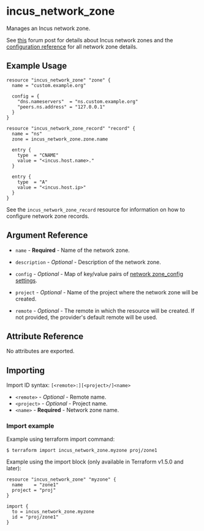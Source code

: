 # incus_network_zone

Manages an Incus network zone.

See [this](https://discuss.linuxcontainers.org/t/incus-built-in-dns-server/12033) forum post for details about Incus network zones and the
[configuration reference](https://linuxcontainers.org/incus/docs/main/howto/network_zones/) for all network zone details.

## Example Usage

```hcl
resource "incus_network_zone" "zone" {
  name = "custom.example.org"

  config = {
    "dns.nameservers"  = "ns.custom.example.org"
    "peers.ns.address" = "127.0.0.1"
  }
}

resource "incus_network_zone_record" "record" {
  name = "ns"
  zone = incus_network_zone.zone.name

  entry {
    type  = "CNAME"
    value = "<incus.host.name>."
  }

  entry {
    type  = "A"
    value = "<incus.host.ip>"
  }
}
```

See the `incus_network_zone_record` resource for information on how to configure network zone records.


## Argument Reference

* `name` - **Required** - Name of the network zone.

* `description` - *Optional* - Description of the network zone.

* `config` - *Optional* - Map of key/value pairs of
	[network zone_config settings](https://linuxcontainers.org/incus/docs/main/howto/network_zones/#configuration-options).

* `project` - *Optional* - Name of the project where the network zone will be created.

* `remote` - *Optional* - The remote in which the resource will be created. If
	not provided, the provider's default remote will be used.

## Attribute Reference

No attributes are exported.

## Importing

Import ID syntax: `[<remote>:][<project>/]<name>`

* `<remote>` - *Optional* - Remote name.
* `<project>` - *Optional* - Project name.
* `<name>` - **Required** - Network zone name.

### Import example

Example using terraform import command:

```shell
$ terraform import incus_network_zone.myzone proj/zone1
```

Example using the import block (only available in Terraform v1.5.0 and later):

```hcl
resource "incus_network_zone" "myzone" {
  name    = "zone1"
  project = "proj"
}

import {
  to = incus_network_zone.myzone
  id = "proj/zone1"
}
```

